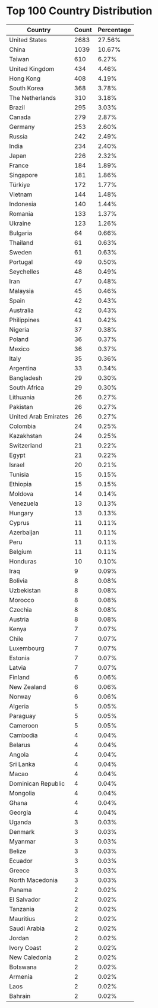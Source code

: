# Top 100 Country Distribution
| Country | Count | Percentage |
|----|----|----|
| United States | 2683 | 27.56% |
| China | 1039 | 10.67% |
| Taiwan | 610 | 6.27% |
| United Kingdom | 434 | 4.46% |
| Hong Kong | 408 | 4.19% |
| South Korea | 368 | 3.78% |
| The Netherlands | 310 | 3.18% |
| Brazil | 295 | 3.03% |
| Canada | 279 | 2.87% |
| Germany | 253 | 2.60% |
| Russia | 242 | 2.49% |
| India | 234 | 2.40% |
| Japan | 226 | 2.32% |
| France | 184 | 1.89% |
| Singapore | 181 | 1.86% |
| Türkiye | 172 | 1.77% |
| Vietnam | 144 | 1.48% |
| Indonesia | 140 | 1.44% |
| Romania | 133 | 1.37% |
| Ukraine | 123 | 1.26% |
| Bulgaria | 64 | 0.66% |
| Thailand | 61 | 0.63% |
| Sweden | 61 | 0.63% |
| Portugal | 49 | 0.50% |
| Seychelles | 48 | 0.49% |
| Iran | 47 | 0.48% |
| Malaysia | 45 | 0.46% |
| Spain | 42 | 0.43% |
| Australia | 42 | 0.43% |
| Philippines | 41 | 0.42% |
| Nigeria | 37 | 0.38% |
| Poland | 36 | 0.37% |
| Mexico | 36 | 0.37% |
| Italy | 35 | 0.36% |
| Argentina | 33 | 0.34% |
| Bangladesh | 29 | 0.30% |
| South Africa | 29 | 0.30% |
| Lithuania | 26 | 0.27% |
| Pakistan | 26 | 0.27% |
| United Arab Emirates | 26 | 0.27% |
| Colombia | 24 | 0.25% |
| Kazakhstan | 24 | 0.25% |
| Switzerland | 21 | 0.22% |
| Egypt | 21 | 0.22% |
| Israel | 20 | 0.21% |
| Tunisia | 15 | 0.15% |
| Ethiopia | 15 | 0.15% |
| Moldova | 14 | 0.14% |
| Venezuela | 13 | 0.13% |
| Hungary | 13 | 0.13% |
| Cyprus | 11 | 0.11% |
| Azerbaijan | 11 | 0.11% |
| Peru | 11 | 0.11% |
| Belgium | 11 | 0.11% |
| Honduras | 10 | 0.10% |
| Iraq | 9 | 0.09% |
| Bolivia | 8 | 0.08% |
| Uzbekistan | 8 | 0.08% |
| Morocco | 8 | 0.08% |
| Czechia | 8 | 0.08% |
| Austria | 8 | 0.08% |
| Kenya | 7 | 0.07% |
| Chile | 7 | 0.07% |
| Luxembourg | 7 | 0.07% |
| Estonia | 7 | 0.07% |
| Latvia | 7 | 0.07% |
| Finland | 6 | 0.06% |
| New Zealand | 6 | 0.06% |
| Norway | 6 | 0.06% |
| Algeria | 5 | 0.05% |
| Paraguay | 5 | 0.05% |
| Cameroon | 5 | 0.05% |
| Cambodia | 4 | 0.04% |
| Belarus | 4 | 0.04% |
| Angola | 4 | 0.04% |
| Sri Lanka | 4 | 0.04% |
| Macao | 4 | 0.04% |
| Dominican Republic | 4 | 0.04% |
| Mongolia | 4 | 0.04% |
| Ghana | 4 | 0.04% |
| Georgia | 4 | 0.04% |
| Uganda | 3 | 0.03% |
| Denmark | 3 | 0.03% |
| Myanmar | 3 | 0.03% |
| Belize | 3 | 0.03% |
| Ecuador | 3 | 0.03% |
| Greece | 3 | 0.03% |
| North Macedonia | 3 | 0.03% |
| Panama | 2 | 0.02% |
| El Salvador | 2 | 0.02% |
| Tanzania | 2 | 0.02% |
| Mauritius | 2 | 0.02% |
| Saudi Arabia | 2 | 0.02% |
| Jordan | 2 | 0.02% |
| Ivory Coast | 2 | 0.02% |
| New Caledonia | 2 | 0.02% |
| Botswana | 2 | 0.02% |
| Armenia | 2 | 0.02% |
| Laos | 2 | 0.02% |
| Bahrain | 2 | 0.02% |
